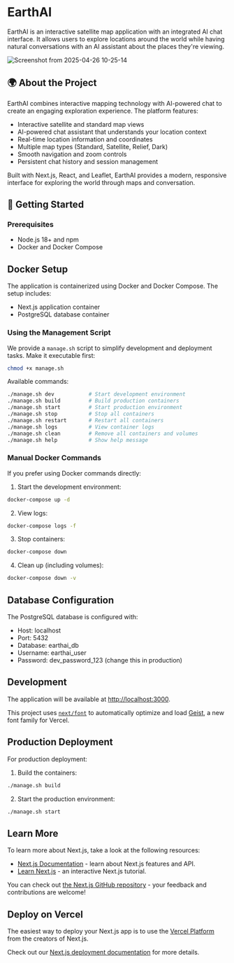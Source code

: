 # EarthAI

EarthAI is an interactive satellite map application with an integrated AI chat interface. It allows users to explore locations around the world while having natural conversations with an AI assistant about the places they're viewing.

![Screenshot from 2025-04-26 10-25-14](https://github.com/user-attachments/assets/16d8be39-5171-44ea-8d26-b211cf9163a1)

## 🌍 About the Project

EarthAI combines interactive mapping technology with AI-powered chat to create an engaging exploration experience. The platform features:

- Interactive satellite and standard map views
- AI-powered chat assistant that understands your location context
- Real-time location information and coordinates
- Multiple map types (Standard, Satellite, Relief, Dark)
- Smooth navigation and zoom controls
- Persistent chat history and session management

Built with Next.js, React, and Leaflet, EarthAI provides a modern, responsive interface for exploring the world through maps and conversation.

## 🚀 Getting Started

### Prerequisites

- Node.js 18+ and npm
- Docker and Docker Compose

## Docker Setup

The application is containerized using Docker and Docker Compose. The setup includes:
- Next.js application container
- PostgreSQL database container

### Using the Management Script

We provide a `manage.sh` script to simplify development and deployment tasks. Make it executable first:

```bash
chmod +x manage.sh
```

Available commands:
```bash
./manage.sh dev           # Start development environment
./manage.sh build         # Build production containers
./manage.sh start         # Start production environment
./manage.sh stop          # Stop all containers
./manage.sh restart       # Restart all containers
./manage.sh logs          # View container logs
./manage.sh clean         # Remove all containers and volumes
./manage.sh help          # Show help message
```

### Manual Docker Commands

If you prefer using Docker commands directly:

1. Start the development environment:
```bash
docker-compose up -d
```

2. View logs:
```bash
docker-compose logs -f
```

3. Stop containers:
```bash
docker-compose down
```

4. Clean up (including volumes):
```bash
docker-compose down -v
```

## Database Configuration

The PostgreSQL database is configured with:
- Host: localhost
- Port: 5432
- Database: earthai_db
- Username: earthai_user
- Password: dev_password_123 (change this in production)

## Development

The application will be available at [http://localhost:3000](http://localhost:3000).

This project uses [`next/font`](https://nextjs.org/docs/app/building-your-application/optimizing/fonts) to automatically optimize and load [Geist](https://vercel.com/font), a new font family for Vercel.

## Production Deployment

For production deployment:

1. Build the containers:
```bash
./manage.sh build
```

2. Start the production environment:
```bash
./manage.sh start
```

## Learn More

To learn more about Next.js, take a look at the following resources:

- [Next.js Documentation](https://nextjs.org/docs) - learn about Next.js features and API.
- [Learn Next.js](https://nextjs.org/learn) - an interactive Next.js tutorial.

You can check out [the Next.js GitHub repository](https://github.com/vercel/next.js) - your feedback and contributions are welcome!

## Deploy on Vercel

The easiest way to deploy your Next.js app is to use the [Vercel Platform](https://vercel.com/new?utm_medium=default-template&filter=next.js&utm_source=create-next-app&utm_campaign=create-next-app-readme) from the creators of Next.js.

Check out our [Next.js deployment documentation](https://nextjs.org/docs/app/building-your-application/deploying) for more details.
